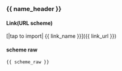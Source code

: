 ### {{ name_header }}

#### Link(URL scheme)

[|tap to import| {{ link_name }}]({{ link_url }})

#### scheme raw

```
{{ scheme_raw }}
```
